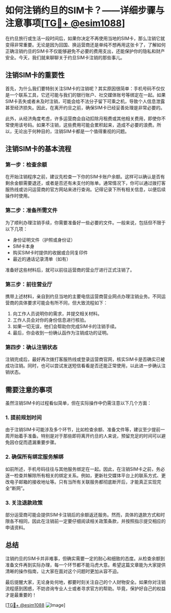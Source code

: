 # 如何注销约旦的SIM卡？——详细步骤与注意事项[[TG💪+ @esim1088](https://t.me/s/esim1088)]

在约旦旅行或生活一段时间后，如果你决定不再使用当地的SIM卡，那么注销它就变得非常重要。无论是因为回国、换运营商还是单纯不想再用这张卡了，了解如何正确注销约旦的SIM卡不仅能够避免不必要的费用支出，还能保护你的隐私和财产安全。今天，我们就来聊聊关于约旦SIM卡注销的那些事儿。

## 注销SIM卡的重要性

首先，为什么我们要特别关注SIM卡的注销呢？其实原因很简单：手机号码不仅仅是一个联系工具，它还可能与我们的银行账户、社交媒体账号等绑定在一起。如果SIM卡丢失或者未及时注销，可能会给不法分子留下可乘之机，导致个人信息泄露甚至经济损失。因此，在离开约旦之前，确保SIM卡已经妥善处理是非常必要的。

此外，从经济角度考虑，许多运营商会自动扣除月租费或其他相关费用，即使你不常使用该号码。如果不注销，这些费用可能会累积起来，造成不必要的浪费。所以，无论出于何种目的，注销SIM卡都是一个值得重视的问题。

## 注销SIM卡的基本流程

### 第一步：检查余额

在开始注销程序之前，建议先检查一下你的SIM卡账户余额。这样可以确认是否有剩余金额需要退还，或者是否还有未支付的账单。通常情况下，你可以通过拨打客服热线或访问运营商的官方网站来进行查询。记得记录下所有相关信息，以便后续操作时使用。

### 第二步：准备所需文件

为了顺利办理注销手续，你需要准备好一些必要的文件。一般来说，包括但不限于以下几项：
- 身份证明文件（护照或身份证）
- SIM卡本身
- 购买SIM卡时提供的收据或合同复印件
- 最近的通话记录清单（如有）

准备好这些材料后，就可以前往运营商的营业厅进行正式注销了。

### 第三步：前往营业厅

携带上述材料，亲自到约旦当地的主要电信运营商营业网点办理注销业务。不同运营商的具体要求可能会有所不同，但大致流程如下：
1. 向工作人员说明你的需求，并提交相关材料。
2. 工作人员会对你的身份信息进行核验。
3. 如果一切无误，他们会帮助你完成SIM卡的注销手续。
4. 最后，你会收到一份确认函作为注销成功的证明。

### 第四步：确认注销状态

注销完成后，最好再次拨打客服热线或登录运营商官网，核实SIM卡是否确实已被成功注销。同时，也可以尝试发送短信看看是否还能正常使用，以此进一步确认注销状态。

## 需要注意的事项

虽然注销SIM卡的过程看似简单，但在实际操作中仍需注意以下几个方面：

### 1. 提前规划时间

由于注销SIM卡可能涉及多个环节，比如检查余额、准备文件等，建议至少提前一周开始着手准备。特别是对于那些即将离开约旦的人来说，预留充足的时间可以避免因仓促而遗漏重要步骤。

### 2. 确保所有绑定服务解绑

如前所述，手机号码往往与其他服务绑定在一起。因此，在注销SIM卡之前，务必逐一检查并解除所有相关的绑定关系。例如，更新社交媒体平台上的联系方式、更改电子邮箱的接收地址等。只有当所有关联服务都彻底断开后，才能真正实现完全“断网”。

### 3. 关注退款政策

部分运营商可能会提供SIM卡注销后的余额返还服务。然而，具体的退款方式和时限各不相同，因此在注销前一定要仔细阅读相关政策条款，并按照指示提交相应的申请资料。

## 总结

注销约旦的SIM卡并非难事，但确实需要一定的耐心和细致的态度。从检查余额到准备文件再到实际办理，每一个环节都不能马虎大意。希望这篇文章能为大家提供清晰的操作指南，让大家在面对这个问题时更加从容不迫。

最后提醒大家，无论身处何地，都要时刻关注自己的个人财物安全。如果你对注销流程感到困惑，不妨咨询专业人士或者寻求官方的帮助。毕竟，保护好自己的权益才是最重要的！

[[TG💪+ @esim1088](https://t.me/s/esim1088) ![Image](https://i.postimg.cc/4NQfJmqS/Snipaste-2025-05-13-00-14-12.png)]